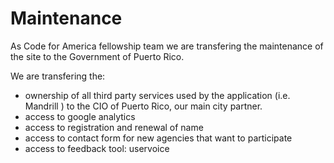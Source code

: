 # Maintenance

As Code for America fellowship team we are transfering the maintenance of the site to the Government of Puerto Rico.

We are transfering the:

- ownership of all third party services used by the application (i.e. Mandrill ) to the CIO of Puerto Rico, our main city partner.
- access to google analytics
- access to registration and renewal of name
- access to contact form for new agencies that want to participate
- access to feedback tool: uservoice

